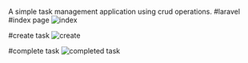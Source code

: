 A simple task management application
using crud operations. #laravel
#index page
![index](https://github.com/nazmul609/task_manager/assets/69470912/3c365897-c316-4df4-8120-8e9f5e5a3ef0)

#create task
![create ](https://github.com/nazmul609/task_manager/assets/69470912/0d20c1e2-6043-4dd4-a27b-f3ca10141d4b)

#complete task
![completed task ](https://github.com/nazmul609/task_manager/assets/69470912/ead1fe6e-40c4-480d-922f-bc69768616b1)
